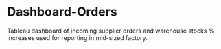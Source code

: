 # Dashboard-Orders
Tableau dashboard of incoming supplier orders and warehouse stocks % increases used for reporting in mid-sized factory.
